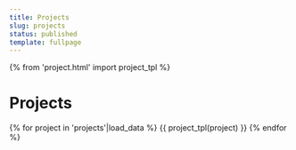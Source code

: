 ```yaml
---
title: Projects
slug: projects
status: published
template: fullpage
---
```


{% from 'project.html' import project_tpl %}

# Projects

{% for project in 'projects'|load_data %}
{{ project_tpl(project) }}
{% endfor %}
